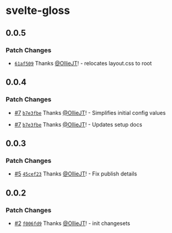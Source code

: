 # svelte-gloss

## 0.0.5

### Patch Changes

- [`61af509`](https://github.com/OllieJT/gloss/commit/61af5091484db28196e6325cf9cbf4ff072e16dc) Thanks [@OllieJT](https://github.com/OllieJT)! - relocates layout.css to root

## 0.0.4

### Patch Changes

- [#7](https://github.com/OllieJT/gloss/pull/7) [`b7e3fbe`](https://github.com/OllieJT/gloss/commit/b7e3fbe6c50152bce7c0bd7eec15e1b213ca38b8) Thanks [@OllieJT](https://github.com/OllieJT)! - Simplifies initial config values

- [#7](https://github.com/OllieJT/gloss/pull/7) [`b7e3fbe`](https://github.com/OllieJT/gloss/commit/b7e3fbe6c50152bce7c0bd7eec15e1b213ca38b8) Thanks [@OllieJT](https://github.com/OllieJT)! - Updates setup docs

## 0.0.3

### Patch Changes

- [#5](https://github.com/OllieJT/gloss/pull/5) [`45cef23`](https://github.com/OllieJT/gloss/commit/45cef23050c273bde110559566117f5a8ed0afac) Thanks [@OllieJT](https://github.com/OllieJT)! - Fix publish details

## 0.0.2

### Patch Changes

- [#2](https://github.com/OllieJT/gloss/pull/2) [`f006fd9`](https://github.com/OllieJT/gloss/commit/f006fd918ce573309ad768ccc8274347d8e8f1c6) Thanks [@OllieJT](https://github.com/OllieJT)! - init changesets
